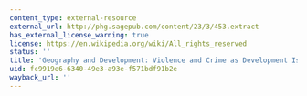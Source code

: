 ```yaml
---
content_type: external-resource
external_url: http://phg.sagepub.com/content/23/3/453.extract
has_external_license_warning: true
license: https://en.wikipedia.org/wiki/All_rights_reserved
status: ''
title: 'Geography and Development: Violence and Crime as Development Issues'
uid: fc9919e6-6340-49e3-a93e-f571bdf91b2e
wayback_url: ''
---
```

